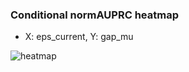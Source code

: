 ### Conditional normAUPRC heatmap

- X: eps_current, Y: gap_mu

![heatmap](/home/elicer/project_0814_2/results/20250815-130759/holdout/conditional_heatmap_eps_current_vs_gap_mu.png)
